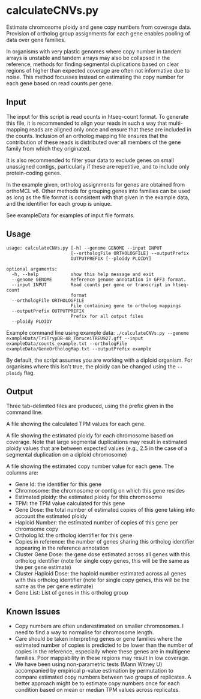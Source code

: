 # calculateCNVs.py
Estimate chromosome ploidy and gene copy numbers from coverage data. Provision of ortholog group assignments for each gene enables pooling of data over gene families.

In organisms with very plastic genomes where copy number in tandem arrays is unstable and tandem arrays may also be collapsed in the reference, methods for finding segmental duplications based on clear regions of higher than expected coverage are often not informative due to noise. This method focusses instead on estimating the copy number for each gene based on read counts per gene.


## Input
The input for this script is read counts in htseq-count format. To generate this file, it is recommended to align your reads in such a way that multi-mapping reads are aligned only once and ensure that these are included in the counts. Inclusion of an ortholog mapping file ensures that the contribution of these reads is distributed over all members of the gene family from which they originated.

It is also recommended to filter your data to exclude genes on small unassigned contigs, particularly if these are repetitive, and to include only protein-coding genes.

In the example given, ortholog assignments for genes are obtained from orthoMCL v6. Other methods for grouping genes into families can be used as long as the file format is consistent with that given in the example data, and the identifier for each group is unique.

See exampleData for examples of input file formats.

## Usage

```
usage: calculateCNVs.py [-h] --genome GENOME --input INPUT
                        [--orthologFile ORTHOLOGFILE] --outputPrefix
                        OUTPUTPREFIX [--ploidy PLOIDY]

optional arguments:
  -h, --help            show this help message and exit
  --genome GENOME       Reference genome annotation in GFF3 format.
  --input INPUT         Read counts per gene or transcript in htseq-count
                        format
  --orthologFile ORTHOLOGFILE
                        File containing gene to ortholog mappings
  --outputPrefix OUTPUTPREFIX
                        Prefix for all output files
  --ploidy PLOIDY
  ```
  
  Example command line using example data:
  ``./calculateCNVs.py --genome exampleData/TriTrypDB-48_TbruceiTREU927.gff --input exampleData/counts_example.txt --orthologFile exampleData/GeneOrthologMap.txt --outputPrefix example``
  
By default, the script assumes you are working with a diploid organism. For organisms where this isn't true, the ploidy can be changed using the ```--ploidy``` flag. 

## Output
Three tab-delimited files are produced, using the prefix given in the command line.

A file showing the calculated TPM values for each gene.

A file showing the estimated ploidy for each chromosome based on coverage.  Note that large segmental duplications may result in estimated ploidy values that are between expected values (e.g., 2.5 in the case of a segmental duplication on a diploid chromosome)

A file showing the estimated copy number value for each gene. The columns are:
* Gene Id: the identifier for this gene
* Chromosome: the chromosome or contig on which this gene resides
* Estimated ploidy: the estimated ploidy for this chromosome
* TPM: the TPM value calculated for this gene
* Gene Dose: the total number of estimated copies of this gene taking into account the estimated ploidy
* Haploid Number: the estimated number of copies of this gene per chromsome copy
* Ortholog Id: the ortholog identifier for this gene
* Copies in reference: the number of genes sharing this ortholog identifier appearing in the reference annotation
* Cluster Gene Dose: the gene dose estimated across all genes with this ortholog identifier (note for single copy genes, this will be the same as the per gene estimate)
* Cluster Haploid Dose: the haploid number estimated across all genes with this ortholog identifier (note for single copy genes, this will be the same as the per gene estimate)
* Gene List: List of genes in this ortholog group

## Known Issues
* Copy numbers are often underestimated on smaller chromosomes. I need to find a way to normalise for chromosome length.
* Care should be taken interpreting genes or gene families where the estimated number of copies is predicted to be lower than the number of copies in the reference, especially where these genes are in multigene families. Poor mappability in these regions may result in low coverage.
* We have been using non-parametric tests (Mann Witney U) accompanied by empirical p-value estimation by permutation to compare estimated copy numbers between two groups of replicates. A better approach might be to estimate copy numbers once for each condition based on mean or median TPM values across replicates.
